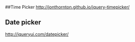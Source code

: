 ##Time Picker
http://jonthornton.github.io/jquery-timepicker/

## Date picker
http://jqueryui.com/datepicker/

